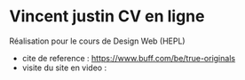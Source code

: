 # Vincent justin CV en ligne
Réalisation pour le cours de Design Web (HEPL)
- cite de reference : https://www.buff.com/be/true-originals
- visite du site en video : 